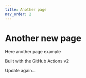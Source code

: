 ```yaml
---
title: Another page
nav_order: 2
---
```


# Another new page

Here another page example

Built with the GitHub Actions v2

Update again...
